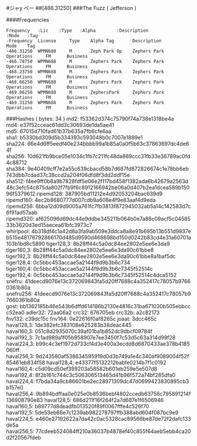 #ジャy ペー
##[466.31250]
###The Fuzz ( Jefferson )

####Frequencies
```
Frequency   :Lic    :Type   :Alpha        :Description            :Mode   :Tag
-Frequency 	License 	Type 	Alpha Tag		Description					Mode 	Tag 
-466.31250 	WPMN688 	M		Zeph Park Op	Zephers Park Operations 	FM 		Business 
-466.78750 	WPMN688 	M		Zephers Park	Zephers Park Operations 	FM 		Business 
-468.23750 	WPMN688 	M		Zephers Park	Zephers Park Operations 	FM 		Business 
-468.66250 	WPMN688 	M		Zephers Park	Zephers Park Operations 	FM 		Business 
-469.06250 	WPMN688 	M		ZephersPark		Zephers Park Operations 	FM 		Business 
-469.31250 	WPMN688 	M		Zephers Park	Zephers Park Operations 	FM 		Business 
```

###Hashes ( bytes: 34 )
md2: f53362d374c75790f74a738e1318be4a
md4: e37f52cceac61dd3c30693de1da5ae41
md5: 67015d710fad61b37b635a7fb6cfe6aa
sha1: b5330bd309d5b334393c593048b0c7007e1889e1
sha224: 66e4d6ff5eedf40e234bbbb99a1b85a0a0f5b63c37863697dc4de64f
sha256: 10d621fb9bce05e1034c1fb7c211fc48da869ccc31fb33e36789ac0fd4c88712
sha384: 9e40409cff7e2a55c639cbacd58b7d687fd872826674c1e78bb6eb743dbb7cdad37c38ccd2a204f06dfd8f3dd2ddf15e
sha512: f4ee9ff0b8a9b7828fdf5e06e2f117bd458f1382ada6b42679a2563d48c3efc54c875da802f7fb9f6c8912166942be06a0d407b2ea1dcea589b15096f5379612
ripemd128: 387905bd11212e4d92053204bac639d9
ripemd160: 4ec2b8680777d007cdb9a608e4f9e83aaf4d9eda
ripemd256: 6bba12d09d9005a761fc7fb3813f872945032ab5a14c142583d7c6f91ad57aab
ripemd320: af625096d69dc44e9ddbe345211b064b0e7a88c09acf5c0458533b3620d3ed15aecea61bfc3973c7
whirlpool: 4b318df4c1a42d8a3fa9ab509e3ddca8a8e91b695b13b551d9837eb515e48176792866170d485d9590d468698bd150d0242b83cd4e31a60701a103b1bd8c5890
tiger128,3: 8b28ff44c5a0dc84ee2802e5ee6e3da9
tiger160,3: 8b28ff44c5a0dc84ee2802e5ee6e3da90c61bbe8
tiger192,3: 8b28ff44c5a0dc84ee2802e5ee6e3da90c61bbe8a1baf5dc
tiger128,4: 0c5bbc453accae5a2144f9d9b3b6c734
tiger160,4: 0c5bbc453accae5a2144f9d9b3b6c7345f52514c
tiger192,4: 0c5bbc453accae5a2144f9d9b3b6c7345f52514c4dca5152
snefru: 41deecd9076e13c372069843fa5d20ff7688c4a352417c78057b97660361b80a
snefru256: 41deecd9076e13c372069843fa5d20ff7688c4a352417c78057b97660361b80a
gost: bb1362185b46e543b6dffd614186b2130e4816c31ba671030b505ebbccc52ea0
adler32: 72aa06a2
crc32: 676705eb
crc32b: a2c82173
fnv132: c39dc15c
fnv164: 0e22616f0af8265c
joaat: 3dcc465c
haval128,3: 1de382efc383108e625283b38deac445
haval160,3: 051c8d2935070c39af01ba1b852dc9dbcf09784f
haval192,3: 7c1ad989a1f05b958907e7ee3450f7c53d5c63a314d99f28
haval224,3: b99c4c3ef1972d733cf4d3e400a3ecdd8d6870433ae378b4185060ff
haval256,3: 9d243580af538634595919d0d3b749a1e4c340af9089004f52f85461eb834f58
haval128,4: e43377f5132212babfe0214b7f1c0192
haval160,4: c5d09cd50ef399203a58582b601eb259e5e507d8
haval192,4: 8f2b161c744c3c506306513465d41b96f572a74bf285dfa0
haval224,4: f7bda34a9cb86601be2ec28971309dc47d0699423830895cb3b157e0
haval256,4: 9b894bdffaa0e025e0b8536bebf4802ccedb63756c795891214f136908790e83
haval128,5: 686d211f16f264f2a7d687e1f6506946
haval160,5: b89777d8deadfb013520f89f0067fffe4c526f70
haval192,5: 5de53eb66e7c1239ab982278797ffb388abd604f087bc9e9
haval224,5: e460e27192622a7da42c0ac5328cac89566be87de72f2dafc133de5a
haval256,5: 77cdeeb524084ff210a36037b4878ef40c855f64aeb5ebb4ca20d2f20567fdeb
